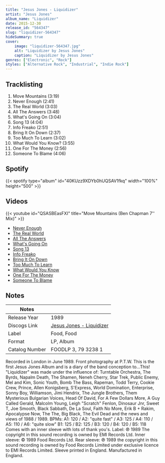 ```yaml
---
title: "Jesus Jones - Liquidizer"
artist: "Jesus Jones"
album_name: "Liquidizer"
date: 2015-12-30
release_id: "564347"
slug: "liquidizer-564347"
hideSummary: true
cover:
    image: "liquidizer-564347.jpg"
    alt: "Liquidizer by Jesus Jones"
    caption: "Liquidizer by Jesus Jones"
genres: ["Electronic", "Rock"]
styles: ["Alternative Rock", "Industrial", "Indie Rock"]
---
```

## Tracklisting
1. Move Mountains (3:19)
2. Never Enough (2:41)
3. The Real World (3:03)
4. All The Answers (3:48)
5. What's Going On (3:04)
6. Song 13 (4:04)
7. Info Freako (2:51)
8. Bring It On Down (2:37)
9. Too Much To Learn (3:02)
10. What Would You Know? (3:55)
11. One For The Money (2:56)
12. Someone To Blame (4:06)
## Spotify
{{< spotify type="album" id="40KUzz9XDYb0hUQSAV1fkq" width="100%" height="500" >}}

## Videos
{{< youtube id="QSASBEasFXI" title="Move Mountains (Ben Chapman 7'' Mix)" >}}
- [Never Enough](https://www.youtube.com/watch?v=3TbUIMloHlQ)
- [The Real World](https://www.youtube.com/watch?v=rs65gS-vcMo)
- [All The Answers](https://www.youtube.com/watch?v=GyNTQrFaVWM)
- [What's Going On](https://www.youtube.com/watch?v=6yrnnT_GE6M)
- [Song 13](https://www.youtube.com/watch?v=Ar0K_2wkX5Y)
- [Info Freako](https://www.youtube.com/watch?v=nxFXYO6vZ-I)
- [Bring It On Down](https://www.youtube.com/watch?v=ugCOnKCa3Fs)
- [Too Much To Learn](https://www.youtube.com/watch?v=siRYodWXb2U)
- [What Would You Know](https://www.youtube.com/watch?v=YulSlxsjpDY)
- [One For The Money](https://www.youtube.com/watch?v=JUIO1Q8a2tA)
- [Someone To Blame](https://www.youtube.com/watch?v=njmTNKyqBSA)

## Notes
| Notes          |             |
| ---------------| ----------- |
| Release Year   | 1989 |
| Discogs Link   | [Jesus Jones - Liquidizer](https://www.discogs.com/release/564347-Jesus-Jones-Liquidizer) |
| Label          | Food, Food |
| Format         | LP, Album |
| Catalog Number | FOODLP 3, 79 3238 1 |

Recorded in London in June 1989. Front photography at P.T.W.  This is the first Jesus Jones Album and is a diary of the band conception to...This! "Liquidizer" was made under the influence of: Turntable Orchestra, The Byrds, Napalm Death, The Shamen, Neneh Cherry, Star Trek, Public Enemy, Mel and Kim, Sonic Youth, Bomb The Bass, Rapeman, Todd Terry, Cookie Crew, Prince, Allen Konigsberg, S'Express, World Domination, Enterprise, Sonny Boy, Williamson, Jimi Hendrix, The Jungle Brothers, Them Mysterious Bulgarian Voices, Head Of David, For A Few Dollars More, A Guy Called Gerald, Malcolm Young, Leigh "Scratch" Fenlon, Dinosaur Jnr, Sweet T, Joe Smooth, Black Sabbath, De La Soul, Faith No More, Erik B + Rakim, Apocalypse Now, The The, Big Black, The Evil Dead and the news and views of 1988 / 1989.  BPMs:  A1: 120 / A2: "quite fast" / A3: 125 / A4: 110 / A5: 110 / A6: "quite slow" B1: 125 / B2: 125 / B3: 120 / B4: 120 / B5: 118  Comes with an inner sleeve with lots of thank you's. Label: ℗ 1989 The copyright in this sound recording is owned by EMI Records Ltd. Inner sleeve: © 1989 Food Records Ltd. Rear sleeve: ℗ 1989 the copyright in this sound recording is owned by Food Records Limited under exclusive licence to EMI Records Limited. Sleeve printed in England. Manufactured in England.
